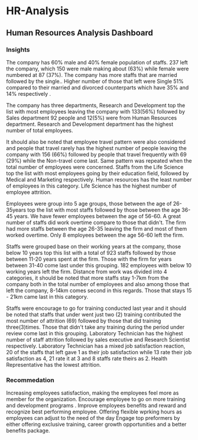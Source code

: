 # HR-Analysis
## Human Resources Analysis Dashboard
### Insights

The company has 60% male and 40% female population of staffs. 237 left the company, which 150 were male making about (63%) while female were numbered at 87 (37%).
The company has more staffs that are married followed by the single.. Higher number of those that left were Single 51% compared to their married and divorced counterparts which have 35% and 14% respectively .

The company has three departments, Research and Development top the list with most employees leaving the company with 133(56%) followed by Sales department 92 people and  12(5%) were from Human Resources department. Research and Development department has the highest number of total employees.


It should also be noted that employee travel pattern were also considered and people that travel rarely has the highest number of people leaving the company with 156 (66%) followed by people that travel frequently with 69 (29%) while the Non-travel come last. Same pattern was repeated when the total number of employees were concerned.
Staffs from the Life Science top the list with most employees going by their education field, followed by Medical and Marketing respectively. Human resources has the least number of employees in this category. Life Science has the highest number of employee attrition.

Employees were group into 5 age groups, those between the age of 26-35years top the list with most staffs followed by those between the age 36-45 years. We have fewer employees between the age of 56-60.  A great number of staffs did work overtime compare to those that didn't.
The firm had more staffs between the age 26-35 leaving the firm and most of them worked overtime. Only 8 employees between the age 56-60 left the firm.

Staffs were grouped base on their working years at the company, those below 10 years top this list with a total of 923 staffs followed by those between 11-20 years spent at the firm. Those with the firm for years between 31-40 come last under this grouping. 182 employees with below 10 working years left the firm.
Distance from work was divided into 4 categories, it should be noted that more staffs stay 1-7km from the company both in the total number of employees and also among those that left the company, 8-14km comes second in this regards. Those that stays 15 - 21km came last in this category.

Staffs were encourage to go for training conducted last year and it should be noted that staffs that under went  just two (2) training contributed the most number of attrition (69) followed by those that did training three(3)times. Those that didn't take any training during the period under review come last in this grouping.
Laboratory Technician has the highest number of staff attrition followed by sales executive and Research Scientist respectively.  Laboratory Technician has a mixed job satisfaction reaction, 20 of the staffs that left gave 1 as their job satisfaction while 13 rate their job satisfaction as 4, 21 rate it at 3 and 8 staffs rate theirs as 2. Health Representative has the lowest attrition.


### Recommedation
Increasing employees satisfaction, making the employees feel more as member for the organization. 
Encourage employee to go on more training and development programs .
Improve employees benefits and reward and recognize best performing employee.
Offering flexible wprking hours as employees can adjust to the need of the day
Engage top preformers by either offering exclusive training, career growth opportunities and a better benefits package.
